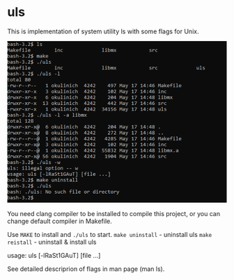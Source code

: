 # uls
This is implementation of system utility ls with some flags for Unix.

![usage screenshot](https://github.com/okulinich/uls/blob/master/uls_usage.png?raw=true)

You need clang compiler to be installed to compile this 
project, or you can change default compiler in Makefile.

Use `MAKE` to install and `./uls` to start.
`make uninstall` - uninstall uls
`make reistall` - uninstall & install uls

usage: uls [-lRaSt1GAuT] [file ...]

See detailed descriprion of flags in man page (man ls).
